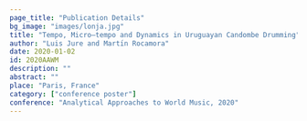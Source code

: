 ```yaml
---
page_title: "Publication Details"
bg_image: "images/lonja.jpg" 
title: "Tempo, Micro–tempo and Dynamics in Uruguayan Candombe Drumming"  
author: "Luis Jure and Martı́n Rocamora"  
date: 2020-01-02 
id: 2020AAWM
description: ""  
abstract: ""  
place: "Paris, France"  
category: ["conference poster"] 
conference: "Analytical Approaches to World Music, 2020"  
---
```

